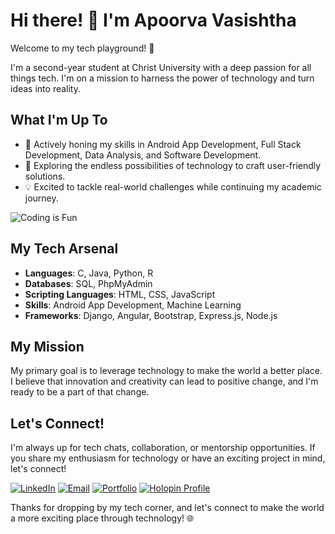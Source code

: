 # Hi there! 👋 I'm Apoorva Vasishtha

Welcome to my tech playground! 🚀

I'm a second-year student at Christ University with a deep passion for all things tech. I'm on a mission to harness the power of technology and turn ideas into reality.

## What I'm Up To

- 🚀 Actively honing my skills in Android App Development, Full Stack Development, Data Analysis, and Software Development.
- 🌟 Exploring the endless possibilities of technology to craft user-friendly solutions.
- 💡 Excited to tackle real-world challenges while continuing my academic journey.

![Coding is Fun](https://example.com/your-image.jpg)

## My Tech Arsenal

- **Languages**: C, Java, Python, R
- **Databases**: SQL, PhpMyAdmin
- **Scripting Languages**: HTML, CSS, JavaScript
- **Skills**: Android App Development, Machine Learning
- **Frameworks**: Django, Angular, Bootstrap, Express.js, Node.js

## My Mission

My primary goal is to leverage technology to make the world a better place. I believe that innovation and creativity can lead to positive change, and I'm ready to be a part of that change.

## Let's Connect!

I'm always up for tech chats, collaboration, or mentorship opportunities. If you share my enthusiasm for technology or have an exciting project in mind, let's connect!

[![LinkedIn](https://img.shields.io/badge/Connect%20on%20LinkedIn-blue)](www.linkedin.com/in/apoorva-vasishtha-3000241b1)
[![Email](https://img.shields.io/badge/Email%20Me-orange)](mailto:apoorvavasishtha@gmail.com)
[![Portfolio](https://img.shields.io/badge/Portfolio-Check%20Out%20My%20Work-green)](https://kaleidoscopic-quokka-d10008.netlify.app/)
[![Holopin Profile](https://img.shields.io/badge/Holopin-Discover%20My%20Profile-red)](https://holopin.io/@apoorva240)

Thanks for dropping by my tech corner, and let's connect to make the world a more exciting place through technology! 🌐
